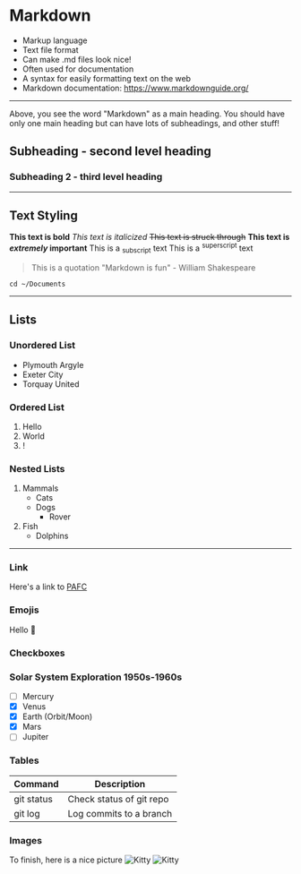 # Markdown

- Markup language
- Text file format
- Can make .md files look nice!
- Often used for documentation
- A syntax for easily formatting text on the web
- Markdown documentation: https://www.markdownguide.org/

---

Above, you see the word "Markdown" as a main heading. You should have only one main heading but can have lots of subheadings, and other stuff!

## Subheading - second level heading
### Subheading 2 - third level heading

---

## Text Styling

**This text is bold**
_This text is italicized_
~~This text is struck through~~
**This text is _extremely_ important**
This is a <sub>subscript</sub> text
This is a <sup>superscript</sup> text
> This is a quotation
> "Markdown is fun" - William Shakespeare

`cd ~/Documents`

---

## Lists

### Unordered List

- Plymouth Argyle
- Exeter City
- Torquay United

### Ordered List

1. Hello
2. World
3. !

### Nested Lists

1. Mammals
    - Cats
    - Dogs
        - Rover
2. Fish
    - Dolphins

---

### Link

Here's a link to [PAFC](https://www.pafc.co.uk) 

### Emojis

Hello :eyes:

### Checkboxes

### Solar System Exploration 1950s-1960s

- [ ] Mercury
- [x] Venus
- [x] Earth (Orbit/Moon)
- [x] Mars
- [ ] Jupiter

### Tables

|Command            |Description             |
|-------------------|------------------------|
|git status         |Check status of git repo|
|git log            |Log commits to a branch |

### Images

To finish, here is a nice picture
![Kitty](https://placekitten.com/250/250)
![Kitty](/images/kitty.jpg)